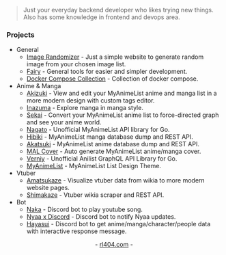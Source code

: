 > Just your everyday backend developer who likes trying new things. Also has some knowledge in frontend and devops area.

### Projects
- General
  - [Image Randomizer](https://github.com/rl404/image-randomizer) - Just a simple website to generate random image from your chosen image list.
  - [Fairy](https://github.com/rl404/fairy) - General tools for easier and simpler development.
  - [Docker Compose Collection](https://github.com/rl404/docker-compose-collections) - Collection of docker compose.
- Anime & Manga
  - [Akizuki](https://github.com/rl404/akizuki) - View and edit your MyAnimeList anime and manga list in a more modern design with custom tags editor.
  - [Inazuma](https://github.com/rl404/inazuma) - Explore manga in manga style.
  - [Sekai](https://github.com/rl404/sekai) - Convert your MyAnimeList anime list to force-directed graph and see your anime world.
  - [Nagato](https://github.com/rl404/nagato) - Unofficial MyAnimeList API library for Go.
  - [Hibiki](https://github.com/rl404/hibiki) - MyAnimeList manga database dump and REST API.
  - [Akatsuki](https://github.com/rl404/akatsuki) - MyAnimeList anime database dump and REST API.
  - [MAL Cover](https://github.com/rl404/mal-cover) - Auto generate MyAnimeList anime/manga cover.
  - [Verniy](https://github.com/rl404/verniy) - Unofficial Anilist GraphQL API Library for Go.
  - [MyAnimeList](https://github.com/rl404/MyAnimeList) - MyAnimeList List Design Theme.
- Vtuber
  - [Amatsukaze](https://github.com/rl404/amatsukaze) - Visualize vtuber data from wikia to more modern website pages.
  - [Shimakaze](https://github.com/rl404/shimakaze) - Vtuber wikia scraper and REST API.
- Bot
  - [Naka](https://github.com/rl404/naka) - Discord bot to play youtube song.
  - [Nyaa x Discord](https://github.com/rl404/nyaa-x-discord) - Discord bot to notify Nyaa updates.
  - [Hayasui](https://github.com/rl404/hayasui) - Discord bot to get anime/manga/character/people data with interactive response message.

<p align=center>- <a href='https://www.rl404.com' target='__blank'>rl404.com</a> -</p>
